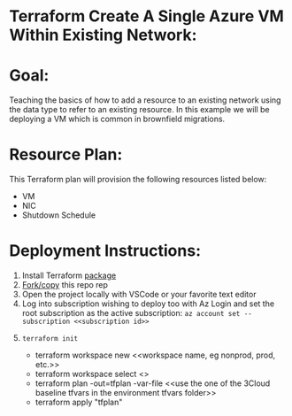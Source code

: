 # Terraform Create A Single Azure VM Within Existing Network:

# Goal: 

Teaching the basics of how to add a resource to an existing network using the data type to refer to an existing resource. In this example we will be deploying a VM which is common in brownfield migrations.


# Resource Plan:

This Terraform plan will provision the following resources listed below:

* VM
* NIC
* Shutdown Schedule


# Deployment Instructions:
1. Install Terraform [package](https://learn.hashicorp.com/tutorials/terraform/install-cli)
2. [Fork/copy](https://docs.microsoft.com/en-us/azure/devops/repos/git/forks?view=azure-devops&tabs=visual-studio#create-the-fork) this repo rep
3. Open the project locally with VSCode or your favorite text editor
4. Log into subscription wishing to deploy too with Az Login and set the root subscription as the active subscription:
    `az account set --subscription <<subscription id>>`
5.     terraform init
   - terraform workspace new <<workspace name, eg nonprod, prod, etc.>>
   - terraform workspace select <<workspace name used in previous step>>
   - terraform plan  -out=tfplan -var-file <<use the one of the 3Cloud baseline tfvars in the environment tfvars folder>>
   - terraform apply "tfplan"